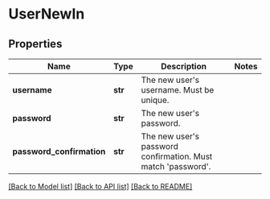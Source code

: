 # UserNewIn

## Properties
Name | Type | Description | Notes
------------ | ------------- | ------------- | -------------
**username** | **str** | The new user&#39;s username. Must be unique. | 
**password** | **str** | The new user&#39;s password. | 
**password_confirmation** | **str** | The new user&#39;s password confirmation. Must match &#39;password&#39;. | 

[[Back to Model list]](../README.md#documentation-for-models) [[Back to API list]](../README.md#documentation-for-api-endpoints) [[Back to README]](../README.md)


